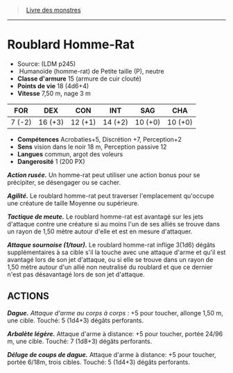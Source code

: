 ﻿> [Livre des monstres](tome_of_beasts.md)

---

# Roublard Homme-Rat

- Source: (LDM p245)
-  Humanoïde (homme-rat) de Petite taille (P), neutre
- **Classe d'armure** 15 (armure de cuir clouté)
- **Points de vie** 18 (4d6+4)
- **Vitesse** 7,50 m, nage 3 m

|FOR|DEX|CON|INT|SAG|CHA|
|---|---|---|---|---|---|
|7 (-2)|16 (+3)|12 (+1)|14 (+2)|10 (+0)|10 (+0)|

- **Compétences** Acrobaties+5, Discrétion +7, Perception+2
- **Sens** vision dans le noir 18 m, Perception passive 12
- **Langues** commun, argot des voleurs
- **Dangerosité** 1 (200 PX)

**_Action rusée._** Un homme-rat peut utiliser une action bonus pour se précipiter, se désengager ou se cacher.

**_Agilité._** Le roublard homme-rat peut traverser l'emplacement qu'occupe une créature de taille Moyenne ou supérieure.

**_Tactique de meute._** Le roublard homme-rat est avantagé sur les jets d'attaque contre une créature si au moins l'un de ses alliés se trouve dans un rayon de 1,50 mètre autour d'elle et est en mesure d'attaquer.

**_Attaque sournoise (1/tour)._** Le roublard homme-rat inflige 3(1d6) dégâts supplémentaires à sa cible s'il la touche avec une attaque d'arme et qu'il est avantagé lors de son jet d'attaque, ou si elle se trouve dans un rayon de 1,50 mètre autour d'un allié non neutralisé du roublard et que ce dernier n'est pas désavantagé lors de son jet d'attaque.

## ACTIONS

**_Dague._** _Attaque d'arme au corps à corps :_ +5 pour toucher, allonge 1,50 m, une cible. Touché: 5 (1d4+3) dégâts perforants.

**_Arbalète légère._** Attaque d'arme à distance: +5 pour toucher, portée 24/96 m, une cible. Touché: 7 (1d8+3) dégâts perforants.

**_Déluge de coups de dague._** Attaque d'arme à distance: +5 pour toucher, portée 6/18m, trois cibles. Touché: 5 (1d4+3) dégâts perforants.


